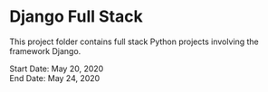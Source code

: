 # Django Full Stack

This project folder contains full stack Python projects involving the framework Django.

Start Date: May 20, 2020\
End Date: May 24, 2020